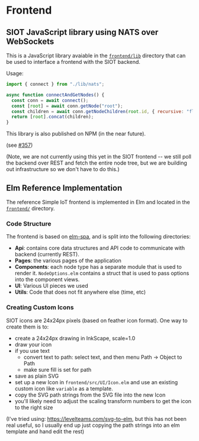 # Frontend

## SIOT JavaScript library using NATS over WebSockets

This is a JavaScript library avaiable in the
[`frontend/lib`](https://github.com/simpleiot/simpleiot/tree/master/frontend/lib)
directory that can be used to interface a frontend with the SIOT backend.

Usage:

```js
import { connect } from "./lib/nats";

async function connectAndGetNodes() {
  const conn = await connect();
  const [root] = await conn.getNode("root");
  const children = await conn.getNodeChildren(root.id, { recursive: "flat" });
  return [root].concat(children);
}
```

This library is also published on NPM (in the near future).

(see [#357](https://github.com/simpleiot/simpleiot/pull/357))

(Note, we are not currently using this yet in the SIOT frontend -- we still poll
the backend over REST and fetch the entire node tree, but we are building out
infrastructure so we don't have to do this.)

## Elm Reference Implementation

The reference Simple IoT frontend is implemented in Elm and located in the
[`frontend/`](https://github.com/simpleiot/simpleiot/tree/master/frontend)
directory.

### Code Structure

The frontend is based on [elm-spa](https://www.elm-spa.dev/), and is split into
the following directories:

- **Api**: contains core data structures and API code to communicate with
  backend (currently REST).
- **Pages**: the various pages of the application
- **Components**: each node type has a separate module that is used to render
  it. `NodeOptions.elm` contains a struct that is used to pass options into the
  component views.
- **UI**: Various UI pieces we used
- **Utils**: Code that does not fit anywhere else (time, etc)

### Creating Custom Icons

SIOT icons are 24x24px pixels (based on feather icon format). One way to create
them is to:

- create a 24x24px drawing in InkScape, scale=1.0
- draw your icon
- if you use text
  - convert text to path: select text, and then menu Path -> Object to Path
  - make sure fill is set for path
- save as plain SVG
- set up a new Icon in `frontend/src/UI/Icon.elm` and use an existing custom
  icon like `variable` as a template.
- copy the SVG path strings from the SVG file into the new Icon
- you'll likely need to adjust the scaling transform numbers to get the icon to
  the right size

(I've tried using: https://levelteams.com/svg-to-elm, but this has not been real
useful, so I usually end up just copying the path strings into an elm template
and hand edit the rest)
